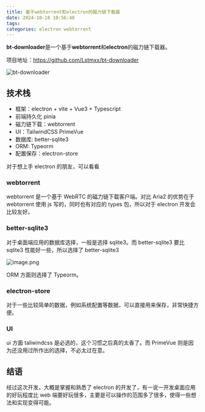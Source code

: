 ```yaml
---
title: 基于webtorrent和electron的磁力链下载器
date: 2024-10-18 10:56:48
tags:
categories: electron webtorrent
---
```


**bt-downloader**是一个基于**webtorrent**和**electron**的磁力链下载器。

项目地址：<https://github.com/Lstmxx/bt-downloader>

![bt-downloader](https://p0-xtjj-private.juejin.cn/tos-cn-i-73owjymdk6/985191f134e147cb973f7983d7aca489~tplv-73owjymdk6-jj-mark-v1:0:0:0:0:5o6Y6YeR5oqA5pyv56S-5Yy6IEAgTHN0bXh4:q75.awebp?policy=eyJ2bSI6MywidWlkIjoiMTU3NDE1NjM4MzgyNTIyOSJ9&rk3s=f64ab15b&x-orig-authkey=f32326d3454f2ac7e96d3d06cdbb035152127018&x-orig-expires=1729825025&x-orig-sign=8r4OYl0iN7opYc4gzzrJw2Df6XU%3D)

## 技术栈

- 框架：electron + vite + Vue3 + Typescript
- 前端持久化 pinia
- 磁力链下载：webtorrent
- UI：TailwindCSS PrimeVue
- 数据库: better-sqlite3
- ORM: Typeorm
- 配置保存：electron-store

对于想上手 electron 的朋友，可以看看

### webtorrent

webtorrent 是一个基于 WebRTC 的磁力链下载客户端。对比 Aria2 的优势在于 webtorrent 使用 js 写的，同时也有对应的 types 包，所以对于 electron 开发会比较友好。

### better-sqlite3

对于桌面端应用的数据库选择，一般是选择 sqlite3。而 better-sqlite3 要比 sqlite3 性能好一些，所以选择了 better-sqlite3

![image.png](https://p0-xtjj-private.juejin.cn/tos-cn-i-73owjymdk6/d395897663ef402598dea133a9e13af3~tplv-73owjymdk6-jj-mark-v1:0:0:0:0:5o6Y6YeR5oqA5pyv56S-5Yy6IEAgTHN0bXh4:q75.awebp?policy=eyJ2bSI6MywidWlkIjoiMTU3NDE1NjM4MzgyNTIyOSJ9&rk3s=f64ab15b&x-orig-authkey=f32326d3454f2ac7e96d3d06cdbb035152127018&x-orig-expires=1729825025&x-orig-sign=6%2FoPZNbUv2%2F9KnvRqAh7bayFxvA%3D)

ORM 方面则选择了 Typeorm。

### electron-store

对于一些比较简单的数据，例如系统配置等数据，可以直接用来保存，非常快捷方便。

### UI

ui 方面 taliwindcss 是必选的，这个习惯之后真的太香了。而 PrimeVue 则是因为还没用过所作出的选择，不必太过在意。

## 结语

经过这次开发，大概是掌握和熟悉了 electron 的开发了，有一说一开发桌面应用的好玩程度比 web 端要好玩很多，主要是可以操作的范围多了很多，使得一些想法和实现变得可能。
